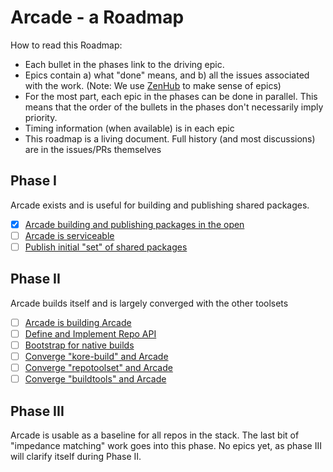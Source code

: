 # Arcade - a Roadmap

How to read this Roadmap:
- Each bullet in the phases link to the driving epic.
- Epics contain a) what "done" means, and b) all the issues associated with the work.  (Note: We use [ZenHub](https://www.zenhub.com/) to make sense of epics)
- For the most part, each epic in the phases can be done in parallel.  This means that the order of the bullets in the phases don't necessarily imply priority.
- Timing information (when available) is in each epic
- This roadmap is a living document.  Full history (and most discussions) are in the issues/PRs themselves


## Phase I
Arcade exists and is useful for building and publishing shared packages.

- [x] [Arcade building and publishing packages in the open](https://github.com/dotnet/arcade/issues/45)
- [ ] [Arcade is serviceable](https://github.com/dotnet/arcade/issues/75)
- [ ] [Publish initial "set" of shared packages](https://github.com/dotnet/arcade/issues/46)

## Phase II 
Arcade builds itself and is largely converged with the other toolsets

- [ ] [Arcade is building Arcade](https://github.com/dotnet/arcade/issues/72)
- [ ] [Define and Implement Repo API](https://github.com/dotnet/arcade/issues/85)
- [ ] [Bootstrap for native builds](https://github.com/dotnet/arcade/issues/73)
- [ ] [Converge "kore-build" and Arcade](https://github.com/dotnet/arcade/issues/88)
- [ ] [Converge "repotoolset" and Arcade](https://github.com/dotnet/arcade/issues/89)
- [ ] [Converge "buildtools" and Arcade](https://github.com/dotnet/arcade/issues/90)

## Phase III
Arcade is usable as a baseline for all repos in the stack.  The last bit of "impedance matching" work goes into this phase.  No epics yet, as phase III will clarify itself during Phase II.





